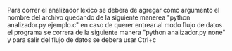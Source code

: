 Para correr el analizador lexico se debera de agregar como argumento el nombre del archivo quedando de la siguiente manerea "python analizador.py ejemplo.c" en caso de querer entrear al modo flujo de datos el programa se correra de la siguiente manera "python analizador.py none" y para salir del flujo de datos se debera usar Ctrl+c